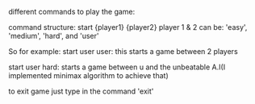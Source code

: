 different commands to play the game:

command structure: start {player1} {player2}
player 1 & 2 can be: 'easy', 'medium', 'hard', and 'user'

So for example: start user user:
this starts a game between 2 players

start user hard:
starts a game between u and the unbeatable A.I(I implemented minimax algorithm to achieve that)

to exit game just type in the command 'exit'
